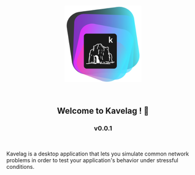 <p align="center">
<img src="./assets/logo_kavelag_3_export.png?raw=true" alt="Alt text" title="Title" width="200" height="200">
</p>
</br>
<h2 align='center'>Welcome to Kavelag ! 🦇</h2>
<h3 align='center'>v0.0.1</h3>
</br>

Kavelag is a desktop application that lets you simulate common network problems in order to test your application's behavior under stressful conditions.
